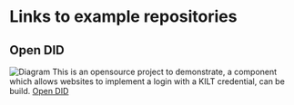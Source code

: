 # Links to example repositories

## Open DID
![Diagram](https://assets-global.website-files.com/6310c7f1d13f37ae1764c8ee/650960844f7ab2a429505e93_OpenDID_flow_diagram_KILT_website_2.png)
This is an opensource project to demonstrate, a component which allows websites to implement a login with a KILT credential, can be build.
[Open DID](https://www.kilt.io/developers/opendid)